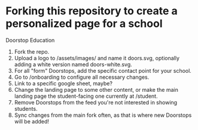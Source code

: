 # Forking this repository to create a personalized page for a school
Doorstop Education

1. Fork the repo.
2. Upload a logo to /assets/images/ and name it doors.svg, optionally adding a white version named doors-white.svg.
3. For all "form" Doorstops, add the specific contact point for your school.
4. Go to /onboarding to configure all necessary changes.
5. Link to a specific google sheet, maybe?
6. Change the landing page to some other content, or make the main landing page the student-facing one currently at /student.
7. Remove Doorstops from the feed you're not interested in showing students.
8. Sync changes from the main fork often, as that is where new Doorstops will be added!
